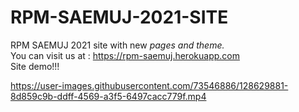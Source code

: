 # RPM-SAEMUJ-2021-SITE
RPM SAEMUJ 2021 site with new <em>pages and theme.</em><br>
You can visit us at : https://rpm-saemuj.herokuapp.com<br>
Site demo!!!

https://user-images.githubusercontent.com/73546886/128629881-8d859c9b-ddff-4569-a3f5-6497cacc779f.mp4 


